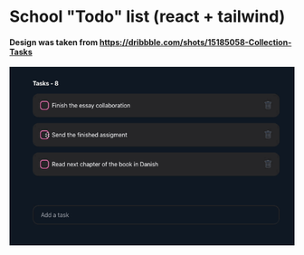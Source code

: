 # School "Todo" list (react + tailwind)


#### Design was taken from https://dribbble.com/shots/15185058-Collection-Tasks


![gif](todo_list.gif)
